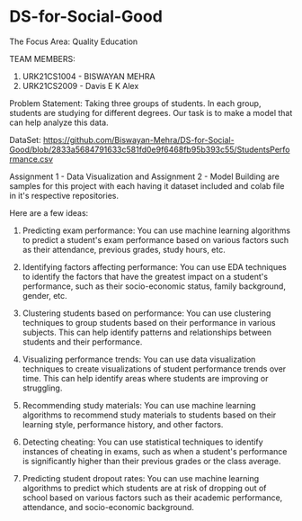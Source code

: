 # DS-for-Social-Good
The Focus Area: Quality Education
 
 TEAM MEMBERS:
 1) URK21CS1004 - BISWAYAN MEHRA
 2) URK21CS2009 - Davis E K Alex

Problem Statement: 
Taking three groups of students. In each group, students are studying for different degrees. Our task is to make a model that can help analyze this data.

DataSet: https://github.com/Biswayan-Mehra/DS-for-Social-Good/blob/2833a5684791633c581fd0e9f6468fb95b393c55/StudentsPerformance.csv

Assignment 1 - Data Visualization  and Assignment 2 - Model Building are samples for this project with each having it dataset included and colab file in it's respective repositories.

Here are a few ideas:

1. Predicting exam performance: You can use machine learning algorithms to predict a student's exam performance based on various factors such as their attendance, previous grades, study hours, etc.

2. Identifying factors affecting performance: You can use EDA techniques to identify the factors that have the greatest impact on a student's performance, such as their socio-economic status, family background, gender, etc.

3. Clustering students based on performance: You can use clustering techniques to group students based on their performance in various subjects. This can help identify patterns and relationships between students and their performance.

4. Visualizing performance trends: You can use data visualization techniques to create visualizations of student performance trends over time. This can help identify areas where students are improving or struggling.

5. Recommending study materials: You can use machine learning algorithms to recommend study materials to students based on their learning style, performance history, and other factors.

6. Detecting cheating: You can use statistical techniques to identify instances of cheating in exams, such as when a student's performance is significantly higher than their previous grades or the class average.

7. Predicting student dropout rates: You can use machine learning algorithms to predict which students are at risk of dropping out of school based on various factors such as their academic performance, attendance, and socio-economic background.
